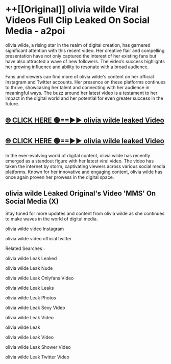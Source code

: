 # ++[[Original]] olivia wilde Viral Videos Full Clip Leaked On Social Media - a2poi<br>

olivia wilde, a rising star in the realm of digital creation, has garnered significant attention with this recent video. Her creative flair and compelling presentation have not only captured the interest of her existing fans but have also attracted a wave of new followers. The video’s success highlights her growing influence and ability to resonate with a broad audience.

Fans and viewers can find more of olivia wilde's content on her official Instagram and Twitter accounts. Her presence on these platforms continues to thrive, showcasing her talent and connecting with her audience in meaningful ways. The buzz around her latest video is a testament to her impact in the digital world and her potential for even greater success in the future.


## [🌐 CLICK HERE 🟢==►► olivia wilde leaked Video ](https://onlyclips.site?title=olivia_wilde&ref=git)

## [🌐 CLICK HERE 🟢==►► olivia wilde leaked Video ](https://onlyclips.site?title=olivia_wilde&ref=git)


In the ever-evolving world of digital content, olivia wilde has recently emerged as a standout figure with her latest viral video. The video has taken the internet by storm, captivating viewers across various social media platforms. Known for her innovative and engaging content, olivia wilde has once again proven her prowess in the digital space.



## olivia wilde L𝚎aked Original's Video 'MMS' On Social Media (X)


Stay tuned for more updates and content from olivia wilde as she continues to make waves in the world of digital media.

olivia wilde video Instagram

olivia wilde video official twitter


Related Searches :

olivia wilde Leak Leaked

olivia wilde Leak Nude

olivia wilde Leak Onlyfans Video

olivia wilde Leak Leaks

olivia wilde Leak Photos

olivia wilde Leak Sexy Video

olivia wilde Leak Video

olivia wilde Leak

olivia wilde Leak Video

olivia wilde Leak Shower Video

olivia wilde Leak Twitter Video

